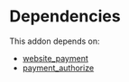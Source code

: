 # Dependencies

This addon depends on:

- [website_payment](https://github.com/bringout/oca-ocb-website/tree/727598c0d7a6eb8cd7e5356eb5e2c1b21390e0c1/odoo-bringout-oca-ocb-website_payment)
- [payment_authorize](../../odoo-bringout-oca-ocb-payment_authorize)
